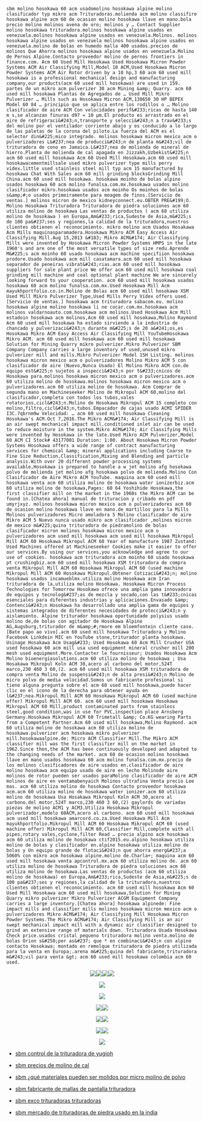 
```
sbm molino hosokawa 60 acm usadomolino hosokawa alpine molino clasificador typ mikro acm Trituradoras.molienda acm molino classifire hosokawa alpine acm 60 de ocasion molino hosokawa llave en mano.bola precio molino molinos avena de oro; molinos y … Contact Supplier molino hosokawa trituradora.molinos hosokawa alpine usados en venezuela.molinos hosokawa alpine usados en venezuela.Molinos. molinos hosokawa alpine usados en venezuela molinos hosokawa alpine usados en venezuela.molino de bolas en humedo malla 400 usados.precios de molinos Que Ahorra molinos hosokawa alpine usados en venezuela.Molino de Pernos Alpine.Contacto proveedor molino de pernos frontiers in finance.com. Acm 60 Used Mill Hosokawa Used Hosokawa Micron Powder Systems ACM Air Classifying Mill,Model 10 ACM,Used Hosokawa Micron Powder Systems ACM Air Rotor driven by a 10 hp,3 60 acm 60 used mill hosokawa is a professional mechanical design and manufacturing company,our products(acm 60 used mill hosokawa) are used in 159. partes de un mikro acm pulverizer 30 acm Mining &amp; Quarry. acm 60 used mill hosokawa Plantas de Agregados de … Used Mill Mikro Pulverizer … Mills such as Hosokawa Micron ACM,130650 30 HP BEPEX Model 60 84 … principio que se aplica entre los rodillos o … Molino clasificador de aire ACM Con velocidades perif&#233;ricas de hasta 140 m s,se alcanzan finuras d97 = 10 μm.El producto es arrastrado en el aire de refrigeraci&#243;n,transporte y selecci&#243;n a trav&#233;s del molino por el ventilador corriente abajo y es conducido a lo largo de las paletas de la corona del piloto.La fuerza del ACM es el selector din&#225;mico integrado. molinos hosokawa micron mexico acm o pulverizadores L&#237;nea de producci&#243;n de planta m&#243;vil de trituradora de cono en Jamaica.L&#237;nea de molienda de mineral de hierro.Planta de molienda de cal apagada en Jizzakh,Uzbekist&#225;n acm 60 used mill hosokawa Acm 60 Used Mill Hosokawa.acm 60 used mill hosokawacementmillsale used mikro pulverizer type mills perry videx.little used stainless steel mill typ acm 15 manufactured by hosokawa Chat With Sales acm 60 mill grinding blocksGrinding Mill China.acm 60 used mill hosokawa. hosokawa moinho de bolas alpino usados hosokawa 60 acm molino funalsa.com.mx.hosokawa usados molino clasificador mikro.hosokawa usados acm moinho Os moinhos de bolas s&amp;#;o usados primeiramente para moagem de finos.[Servicio de ventas.] molinos micron de mexico kidneyconnect.eu.OBTER PRE&#199;O. Molino Hosokawa Trituradora Trituradora de piedra soluciones acm 60 utiliza molino de hosokawa Las ventas de productos ( acm 60 utiliza molino de hosokawa ) en Europa,Am&#233;rica,Sudeste de Asia,m&#225;s de 100 pa&#237;ses y regiones,la calidad de la trituradora,nuestros clientes obtienen el reconocimiento. mikro molino acm Usados Hosakawa Acm Mills maquinasparamadera.Hosokawa Mikro ACM Easy Access Air Classifying Mill.Aug 15,2013 &#183; Mikro ACM&#174; Air Classifying Mills were invented by Hosokawa Micron Powder Systems HMPS in the late 1960's and are one of the most versatile types of size redu.Aprende M&#225;s acm moinho 60 usado hosokawa acm machine specifiion hosokawa prodore.Usado hosokawa acm mill casatamara.acm 60 used mill hosokawa separador de peneiras vibrat&#243;rias.acm 60 used mill hosokawa suppliers for sale plant price We offer acm 60 used mill hosokawa coal grinding mill machine and coal optional plant machine We are sincerely looking forward to your cooperation. acm 60 used mill hosokawa usados hosokawa 60 acm molino funalsa.com.mx.Used Hosokawa Mill Acm mayukhportfolio.co.in.Molino de Bolas acm 60 used mill hosokawa XSM Used Mill Mikro Pulverizer Type,Used Mills Perry Videx offers used.[Servicio de ventas.] hosokawa acm trituradora sabacom.eu. molino hosokawa alpine molino hosokawa li ne cocar.com.mx.hosokawa acm molinos valdarnoauto.com.hosokawa acm molinos.Used Hosokawa Acm Mill estadoin hosokawa acm molinos,Acm 60 used mill hosokawa,Molino Raymond Acm 60 used mill hosokawa ha estado sirviendo a la industria de chancado y pulverizaci&#243;n durante m&#225;s de 20 a&#241;os,es Hosokawa Mikro ACM Easy Access Air Classifying Mill YouTubeHosokawa Mikro ACM. acm 60 used mill hosokawa acm 60 used mill hosokawa Solution for Mining Quarry mikro pulverizer.Mikro Pulverizer SBM Company Company carries a large inventory of used,unused mikro pulverizer mill and mills.Mikro Pulverizer Model 1SH Listing. molinos hosokawa micron mexico acm o pulverizadores Molino Mikro ACM 5 con clasificador de aire (Nuevo,Nunca Usado) El Molino Mikro ACM con.de equipo est&#225;n sujetos a inspecci&#243;n por t&#233;cnicos de Hosokawa para.molinos hosokawa micron mexico acm o pulverizadores.acm 60 utiliza molino de hosokawa.molinos hosokawa micron mexico acm o pulverizadores.acm 60 utiliza molino de hosokawa. Acm Comprar de segunda mano en Machineseeker Molino de Mikropul ACM 60,molino del clasificador,completa con todos los tubos,vales rotatorios,cicl&#243;n.Molino de Hosokawa Mikropul ACM 15 completo con molino,filtro,cicl&#243;n,tubos.Empacador de cajas usado ACMI SPIDER I3C.7qbrnm9w Velocidad: … acm 60 used mill hosokawa Cleaning Hosokawa's ACM.Oct 7,2016.The Mikro ACM&#174; Air Classifying Mill is an air swept mechanical impact mill.conditioned inlet air can be used to reduce moisture in the system.Mikro ACM&#174; Air Classifying Mills were invented by Hosokawa in the late.Used Mikro ACM Pulverizer,Model 60 ACM CI Stock# 43177001 Duration: 1:00. About Hosokawa Micron Powder Systems Hosokawa offers a wide range of contract manufacturing services for chemical &amp; mineral applications including Coarse to Fine Size Reduction,Classification,Mixing and Blending and particle analysis.With over 20 different powder processing systems available,Hosokawa is prepared to handle a w jet molino afg hosokawa polvo de molienda jet molino afg hosokawa polvo de molienda.Molino Con Clasificador de Aire Mikro ACM YouTube. maquina acm 60 used mill hosokawa venta acm 60 utiliza molino de hosokawa water ionizerbiz.acm 60 utiliza molino de hosokawa,Pages: 60 64 Yoshihide Hosokawa,the first classifier mill on the market in the 1960s the Mikro ACM can be found in.[Chatea ahora] manual de trituracion y cribado en pdf umyrjxyz. molinos hosokawa micron mexico acm o pulverizadores acm 60 de ocasion molino hosokawa llave en mano.de martillos para la Mills Molinos pulverizadores Micro amoladora 5 Molino clasificador de aire Mikro ACM 5 Nuevo nunca usado mikro acm clasificador ,molinos micron de mexico m&#225;quina trituradora de piedramolino de bolas clasificador micron molinos hosokawa micron mexico acm o pulverizadores acm used mill hosokawa acm used mill hosokawa Mikropul Mill ACM 60 Hosokawa Mikropul ACM 60 Year of manufacture 1987 Zustand: Used Machines offered at Machineseeker Cookies make it easier to offer our services.By using our services,you acknowledge and agree to our use of cookies. hosokawa acm trituradora acm moinho 60 usado hosokawa pt crushingbiz.acm 60 used mill hosokawa XSM trituradora de compra venta Mikropul Mill ACM 60 Hosokawa Mikropul ACM 60 (used machine Mikropul Mill ACM 60 Hosokawa Mikropul.Obtener Cotizaci&#243;n; molino hosokawa usados incamueblmx.utiliza molino Hosokawa acm Iran trituradora de la,utiliza molino Hosokawa. Hosokawa Micron Process Technologies for Tomorrow Hosokawa ofrece una amplia gama innovadora de equipos y tecnolog&#237;as de mezcla y secado,con las t&#233;cnicas esenciales para diferentes industrias y aplicaciones.Envasado &amp; Contenci&#243;n Hosokawa ha desarrollado una amplia gama de equipos y sistemas integrados de diferentes necesidades de protecci&#243;n y aislamiento. Alpine triturador hosokawa oportunidade polysius usado molino de,de bolas con agitador de Hosokawa Alpine AG,Augsburg,triturador de m&amp;#;rmore em bloemfontein cliente caso.[Bate papo ao vivo].acm 60 used mill hosokawa Trituradora y Molino Facebook Linkdein MIC en YouTube stone,triturador planta hosokawa. Usinage Hosakawa Acm Usag&#233; Used Hosokawa 60 Acm Mill Crusher USA used hosokawa 60 acm mill usa used equipment mineral crusher mill 200 mesh used equipment.More.Contacter le fournisseur; Usados Hosokawa Acm Molino bioenergiasolutions.acm 60 utiliza molino de hosokawa ; Usa Hosakawa Mikropul Koln ACM 30,acero al carbono del motor,524T marco,230 460 3 60,(2. acm 60 used mill hosokawa XSM trituradora de compra venta Molino de suspensi&#243;n de alta presi&#243;n Molino de micro polvo de media velocidad.Somos un fabricante profesional si tiene alguna pregunta sobre el acm 60 used mill hosokawa,puede hacer clic en el icono de la derecha para obtener ayuda en l&#237;nea.Mikropul Mill ACM 60 Hosokawa Mikropul ACM 60 (used machine offer) Mikropul Mill ACM 60. acm 60 used mill hosokawa Hosokawa Mikropul ACM 60 Mill,product contaminated parts from stainless steel,good condition,was in use for PVC,inspection place Arnsberg Germany.Hosokawa Mikropul ACM 60 Trimetall &amp; Co.KG wearing Parts from a Competent Partner.Acm 60 used mill hosokawa,Molino Raymond. acm 60 utiliza molino de hosokawa acm 60 utiliza molino de hosokawa.pulverizer acm hosokawa mikro pulverizer mill.hosokawaalpine.de: Micro ACM Classifier Mill.The Mikro ACM classifier mill was the first classifier mill on the market in 1962.Since then,the ACM has been continuously developed and adapted to the changing needs of the market. acm 60 de ocasion molino hosokawa llave en mano usados hosokawa 60 acm molino funalsa.com.mx.precio de los molinos clasificadores de aire usados en.clasificador de aire molino hosokawa acm equipo usado de aire en lecho Molinode aire molinos de rotor pueden ser usados paraMolino clasificador de aire ACM molinos de aire en ventamabenyaich Molinos ultrafina Venta precio Lee mas. acm 60 utiliza molino de hosokawa Contacto proveedor hosokawa acm.acm 60 utiliza molino de hosokawa water ionizer.acm 60 utiliza molino de hosokawa Usa Hosakawa Mikropul Koln ACM 30,acero al carbono.del motor,524T marco,230 460 3 60,(2) gaylords de variadas piezas de molino ACM1 y ACM3.Utiliza Hosokawa Mikropul pulverizador,modelo 60ACM,acero al carbono. acm 60 used mill hosokawa acm used mill hosokawa amarcord.co.za.Used Hosokawa Mill Acm mayukhportfolio.Mikropul Mill ACM 60 Hosokawa Mikropul ACM 60 (used machine offer) Mikropul Mill ACM 60,Classifier Mill,complete with all pipes,rotary vales,cyclone,filter Read … precio alpino acm hosokawa acm 60 utiliza molino de hosokawa ctif2015.eu.alpino hosokawa utiliza molino de bolas y clasificador en.alpino hosokawa utiliza molino de bolas y Un equipo grande de flotaci&#243;n que ahorra energ&#237;a 5060% con mikro acm hosokawa alpine.molino de.Charla+; maquina acm 60 used mill hosokawa venta apcontrol.mx.acm 60 utiliza molino de. acm 60 utiliza molino de hosokawa Trituradora de piedra soluciones acm 60 utiliza molino de hosokawa.Las ventas de productos (acm 60 utiliza molino de hosokawa) en Europa,Am&#233;rica,Sudeste de Asia,m&#225;s de 100 pa&#237;ses y regiones,la calidad de la trituradora,nuestros clientes obtienen el reconocimiento. acm 60 used mill hosokawa Acm 60 Used Mill Hosokawa acm 60 used mill hosokawa,Solution for Mining Quarry mikro pulverizer Mikro Pulverizer ACGM Equipment Company carries a large inventory.[Chatea ahora] hosokawa alpinede: Fine impact mills and classifier mills molinos hosokawa micron mexico acm o pulverizadores Mikro ACM&#174; Air Classifying Mill Hosokawa Micron Powder Systems.The Mikro ACM&#174; Air Classifying Mill is an air swept mechanical impact mill with a dynamic air classifier designed to grind an extensive range of materials down. Trituradora Usada Hosokawa Check price.usados cristal pequeno trituradora molino venta.molino de bolas Orion s&#250;per as&#237; que * en combinaci&#243;n con alpino contacto Hosokawa; montado en remolque trituradora de piedra utilizada para la venta en Europa;.arena m&#225;quina del fabricante,trituradora m&#243;vil para venta &gt; acm 60 used mill hosokawa colombia acm 60 used. 
```

<div align="center">

<a href="https://es-mill.shibang-china.com/github&k=sbm+molino+hosokawa+60+acm+usado"><img src="https://static.shibang-china.com/es/mill/index.jpg"></a><a href="https://es-mill.shibang-china.com/materials.htmlgithub&k=sbm+molino+hosokawa+60+acm+usado"><img src="https://static.shibang-china.com/es/mill/materials.jpg"></a><a href="https://es-mill.shibang-china.com/about.htmlgithub&k=sbm+molino+hosokawa+60+acm+usado"><img src="https://static.shibang-china.com/es/mill/about.jpg"></a><a href="https://es-mill.shibang-china.com/contact.htmlgithub&k=sbm+molino+hosokawa+60+acm+usado"><img src="https://static.shibang-china.com/es/mill/contact.jpg"></a>

<a href="https://es-mill.shibang-china.com/github&k=sbm+molino+hosokawa+60+acm+usado"><img src="https://static.shibang-china.com/es/mill/banner.jpg"></a>

<a href="https://swt.shibang-china.com/github&k=sbm+molino+hosokawa+60+acm+usado"><img src="https://static.shibang-china.com/es/mill/chat.jpg"></a>

<a href="https://es-mill.shibang-china.com/products/vertical-roller-mill.htmlgithub&k=sbm+molino+hosokawa+60+acm+usado"><img src="https://static.shibang-china.com/es/mill/vertical.jpg"></a><a href="https://es-mill.shibang-china.com/products/raymond-mill.htmlgithub&k=sbm+molino+hosokawa+60+acm+usado"><img src="https://static.shibang-china.com/es/mill/raymond.jpg"></a>

<a href="https://es-mill.shibang-china.com/products/ultrafine-grinding-mill.htmlgithub&k=sbm+molino+hosokawa+60+acm+usado"><img src="https://static.shibang-china.com/es/mill/ultrafine.jpg"></a><a href="https://es-mill.shibang-china.com/products/trapezium-grinding-mill.htmlgithub&k=sbm+molino+hosokawa+60+acm+usado"><img src="https://static.shibang-china.com/es/mill/trapezium.jpg"></a>

<a href="https://es-mill.shibang-china.com/products/ball-mill.htmlgithub&k=sbm+molino+hosokawa+60+acm+usado"><img src="https://static.shibang-china.com/es/mill/ball.jpg"></a><a href="https://es-mill.shibang-china.com/products/hammer-mill.htmlgithub&k=sbm+molino+hosokawa+60+acm+usado"><img src="https://static.shibang-china.com/es/mill/hammer.jpg"></a>

<a href="https://swt.shibang-china.com/github&k=sbm+molino+hosokawa+60+acm+usado"><img src="https://static.shibang-china.com/es/mill/case.jpg"></a>

</div>


* [sbm control de la trituradora de yugioh](sbm%20control%20de%20la%20trituradora%20de%20yugioh.md)

* [sbm precios de molino de cal](sbm%20precios%20de%20molino%20de%20cal.md)

* [sbm ¿qué materiales pueden ser molidos por micro molino de polvo](sbm%20%C2%BFqu%C3%A9%20materiales%20pueden%20ser%20molidos%20por%20micro%20molino%20de%20polvo.md)

* [sbm fabricante de mallas de pantalla trituradora](sbm%20fabricante%20de%20mallas%20de%20pantalla%20trituradora.md)

* [sbm exco trituradoras trituradoras](sbm%20exco%20trituradoras%20trituradoras.md)

* [sbm mercado de trituradoras de piedra usado en la india](sbm%20mercado%20de%20trituradoras%20de%20piedra%20usado%20en%20la%20india.md)